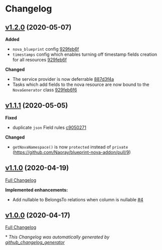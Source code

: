 # Changelog

## [v1.2.0](https://github.com/naoray/blueprint-nova-addon/tree/v1.2.0) (2020-05-07)
**Added**
- `nova_blueprint` config [929feb6f](https://github.com/Naoray/blueprint-nova-addon/commit/929feb6f6dd8330c3b5037971ccda3b3f19daede)
- `timestamps` config which enables turning off timestamp fields creation for all resources [929feb6f](https://github.com/Naoray/blueprint-nova-addon/commit/929feb6f6dd8330c3b5037971ccda3b3f19daede#diff-ef12ae52b8e7cab1ee3384afcdb1f607R109)

**Changed**
- The service provider is now deferrable [887d3f4a](https://github.com/Naoray/blueprint-nova-addon/commit/887d3f4a1b41db79ae75a9c019e87e72ba950ebb)
- Tasks which add fields to the nova resource are now bound to the `NovaGenerator` class [929feb6f6](https://github.com/Naoray/blueprint-nova-addon/commit/929feb6f6dd8330c3b5037971ccda3b3f19daede#diff-ce67c1a17e4b8189d80af961be48ba22R37)

## [v1.1.1](https://github.com/naoray/blueprint-nova-addon/tree/v1.1.1) (2020-05-05)
**Fixed**

- duplicate `json` Field rules [c9050271](https://github.com/Naoray/blueprint-nova-addon/commit/c90502715848d960efc1687b93bc92409678416f)

**Changed**

- `getNovaNamespace()` is now `protected` instead of `private` (https://github.com/Naoray/blueprint-nova-addon/pull/9)

## [v1.1.0](https://github.com/naoray/blueprint-nova-addon/tree/v1.1.0) (2020-04-19)

[Full Changelog](https://github.com/naoray/blueprint-nova-addon/compare/v1.0.0...v1.1.0)

**Implemented enhancements:**

- Add nullable to BelongsTo relations when column is nullable [\#4](https://github.com/Naoray/blueprint-nova-addon/issues/4)

## [v1.0.0](https://github.com/naoray/blueprint-nova-addon/tree/v1.0.0) (2020-04-17)

[Full Changelog](https://github.com/naoray/blueprint-nova-addon/compare/1ae951c7cdaa821bbc4486c915361fe9ee63605b...v1.0.0)



\* *This Changelog was automatically generated by [github_changelog_generator](https://github.com/github-changelog-generator/github-changelog-generator)*
